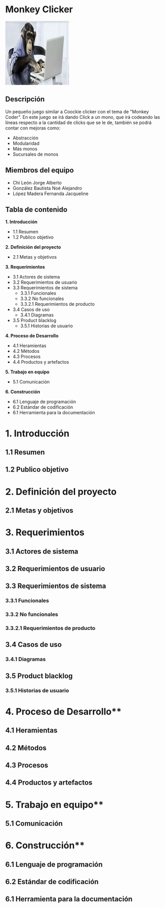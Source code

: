 # Monkey Clicker
![alt text](https://github.com/JorchCanelo/Monkey_Clicker/blob/master/Monkey_Clicker/src/recursos/monkeyCoder.jpg "Logo Title Text 1")

## Descripción

Un pequeño juego similar a Coockie clicker con el tema de "Monkey Coder". En este juego se irá dando Click a un mono, que irá codeando las líneas respecto a la cantidad de clicks que se le de, también se podrá contar con mejoras como: 

* Abstracción
* Modularidad
* Más monos
* Sucursales de monos


## Miembros del equipo

* Chí León Jorge Alberto 
* González Bautista Noé Alejandro
* López Madera Fernanda Jacqueline 

## Tabla de contenido 

**1. Introducción**

* 1.1 Resumen 
* 1.2 Publico objetivo 
    
**2. Definición del proyecto**

* 2.1 Metas y objetivos
    
**3. Requerimientos**

* 3.1 Actores de sistema 
* 3.2 Requerimientos de usuario
* 3.3 Requerimientos de sistema
	* 3.3.1 Funcionales
	* 3.3.2 No funcionales
	* 3.3.2.1 Requerimientos de producto
* 3.4 Casos de uso
	* 3.4.1 Diagramas
* 3.5 Product blacklog
	* 3.5.1 Historias de usuario
      
**4. Proceso de Desarrollo**

* 4.1 Heramientas 
* 4.2 Métodos 
* 4.3 Procesos 
* 4.4 Productos y artefactos
    
**5. Trabajo en equipo**

* 5.1 Comunicación 

**6. Construcción**

* 6.1 Lenguaje de programación
* 6.2 Estándar de codificación 
* 6.1 Herramienta para la documentación

# 1. Introducción 

## 1.1 Resumen 
## 1.2 Publico objetivo 

# 2. Definición del proyecto

## 2.1 Metas y objetivos

# 3. Requerimientos

## 3.1 Actores de sistema
## 3.2 Requerimientos de usuario
## 3.3 Requerimientos de sistema
### 3.3.1 Funcionales
### 3.3.2 No funcionales
### 3.3.2.1 Requerimientos de producto
## 3.4 Casos de uso
### 3.4.1 Diagramas
## 3.5 Product blacklog
### 3.5.1 Historias de usuario

# 4. Proceso de Desarrollo**

## 4.1 Heramientas 
## 4.2 Métodos 
## 4.3 Procesos 
## 4.4 Productos y artefactos
    
# 5. Trabajo en equipo**
## 5.1 Comunicación 

# 6. Construcción**
## 6.1 Lenguaje de programación
## 6.2 Estándar de codificación 
## 6.1 Herramienta para la documentación



